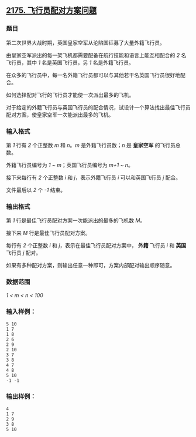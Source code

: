 ## [2175. 飞行员配对方案问题](https://www.acwing.com/problem/content/2177/)

### 题目

第二次世界大战时期，英国皇家空军从沦陷国征募了大量外籍飞行员。

由皇家空军派出的每一架飞机都需要配备在航行技能和语言上能互相配合的 *2* 名飞行员，其中 *1* 名是英国飞行员，另 *1* 名是外籍飞行员。

在众多的飞行员中，每一名外籍飞行员都可以与其他若干名英国飞行员很好地配合。

如何选择配对飞行的飞行员才能使一次派出最多的飞机。

对于给定的外籍飞行员与英国飞行员的配合情况，试设计一个算法找出最佳飞行员配对方案，使皇家空军一次能派出最多的飞机。

### 输入格式

第 *1* 行有 *2* 个正整数 *m* 和 *n*。*m* 是外籍飞行员数；*n* 是 **皇家空军** 的飞行员总数。

外籍飞行员编号为 *1 ~ m*；英国飞行员编号为 *m+1 ~ n*。

接下来每行有 *2* 个正整数 *i* 和 *j*，表示外籍飞行员 *i* 可以和英国飞行员 *j* 配合。

文件最后以 *2* 个 *-1* 结束。

### 输出格式

第 *1* 行是最佳飞行员配对方案一次能派出的最多的飞机数 *M*。

接下来 *M* 行是最佳飞行员配对方案。

每行有 *2* 个正整数 *i* 和 *j*，表示在最佳飞行员配对方案中， **外籍** 飞行员 *i* 和 **英国** 飞行员 *j* 配对。

如果有多种配对方案，则输出任意一种即可，方案内部配对输出顺序随意。

### 数据范围

*1 < m < n < 100*

### 输入样例：

```
5 10
1 7
1 8
2 6
2 9
2 10
3 7
3 8
4 7
4 8
5 10
-1 -1
```

### 输出样例：

```
4
1 7
2 9
3 8
5 10
```
